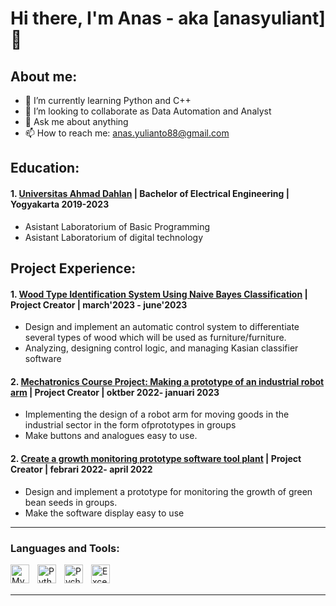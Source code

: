 # Hi there, I'm Anas - aka [anasyuliant] 👋
## About me:
- 🌱 I’m currently learning Python and C++
- 👯 I’m looking to collaborate as Data Automation and Analyst
- 💬 Ask me about anything
- 📫 How to reach me: anas.yulianto88@gmail.com

## Education:

#### 1. [Universitas Ahmad Dahlan](https://uad.ac.id/en/) | Bachelor of Electrical Engineering | Yogyakarta 2019-2023
   - Asistant Laboratorium of Basic Programming
   - Asistant Laboratorium of digital technology

## Project Experience:
#### 1. [Wood Type Identification System Using Naive Bayes Classification](https://www.huawei.com) | Project Creator |  march'2023 - june'2023
   - Design and implement an automatic control system to differentiate several types of wood which will be used as furniture/furniture.
   - Analyzing, designing control logic, and managing Kasian classifier software
     
#### 2. [Mechatronics Course Project: Making a prototype of an industrial robot arm](https://portal.pln.co.id) | Project Creator | oktber 2022- januari 2023
   - Implementing the design of a robot arm for moving goods in the industrial sector in the form ofprototypes in groups
   - Make buttons and analogues easy to use.
     
#### 2. [Create a growth monitoring prototype software tool plant](https://portal.pln.co.id) | Project Creator | febrari 2022- april 2022
   - Design and implement a prototype for monitoring the growth of green bean seeds in groups.
   - Make the software display easy to use


   ---

### Languages and Tools:

[<img align="left" alt="MySQL" width="30px" src="https://cdn.jsdelivr.net/gh/devicons/devicon/icons/mysql/mysql-original.svg" style="padding-right:10px;" />][webdev]
[<img align="left" alt="Python" width="30px" src="https://upload.wikimedia.org/wikipedia/commons/thumb/c/c3/Python-logo-notext.svg/110px-Python-logo-notext.svg.png?20100317150552" style="padding-right:10px;" />][webdev]
[<img align="left" alt="Pycharm" width="30px" src="https://upload.wikimedia.org/wikipedia/commons/thumb/1/1d/PyCharm_Icon.svg/220px-PyCharm_Icon.svg.png" style="padding-right:10px;" />][webdev]
[<img align="left" alt="Excel" width="30px" src="https://is2-ssl.mzstatic.com/image/thumb/Purple126/v4/a8/fd/5a/a8fd5a84-c6f1-355f-3b9f-6e86598efaa3/XCEL.png/1200x630bb.png" style="padding-right:10px;" />][webdev]


<br />
<br />

---




[webdev]: https://github.com/anasyuliant/anasyuliant
